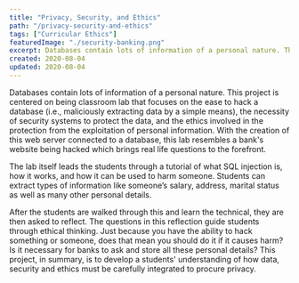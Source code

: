 ```yaml
---
title: "Privacy, Security, and Ethics"
path: "/privacy-security-and-ethics"
tags: ["Curricular Ethics"]
featuredImage: "./security-banking.png"
excerpt: Databases contain lots of information of a personal nature. This project is centered on being classroom lab that focuses on the ease to hack a database.
created: 2020-08-04
updated: 2020-08-04
---
```


Databases contain lots of information of a personal nature. This project is centered on being classroom lab that focuses on the ease to hack a database (i.e., maliciously extracting data by a simple means), the necessity of security systems to protect the data, and the ethics involved in the protection from the exploitation of personal information. With the creation of this web server connected to a database, this lab resembles a bank's website being hacked which brings real life questions to the forefront.

The lab itself leads the students through a tutorial of what SQL injection is, how it works, and how it can be used to harm someone. Students can extract types of information like someone’s salary, address, marital status as well as many other personal details.

After the students are walked through this and learn the technical, they are then asked to reflect. The questions in this reflection guide students through ethical thinking. Just because you have the ability to hack something or someone, does that mean you should do it if it causes harm? Is it necessary for banks to ask and store all these personal details?
This project, in summary, is to develop a students' understanding of how data, security and ethics must be carefully integrated to procure privacy.
